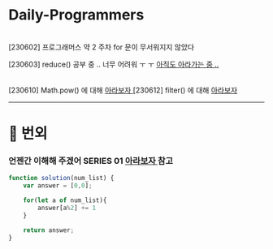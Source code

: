 # Daily-Programmers
<br />
[230602] 프로그래머스 약 2 주차 for 문이 무서워지지 않았다

<br />

[230603] reduce() 공부 중 .. 너무 어려워 ㅜ ㅜ <a href='https://velog.io/@minngaeng/%EC%BD%94%ED%85%8C'>아직도 아라가는 중 ..</a>

<br /> 
[230610] Math.pow() 에 대해 <a href='https://velog.io/@minngaeng/%EC%BD%94%ED%85%8C'> 아라보자 </a>
[230612] filter() 에 대해 <a href='https://velog.io/@minngaeng/230612-%EC%BD%94%EB%B0%95%EA%B1%B8'> 아라보자 </a>
<hr>






# 🫵 번외
### 언젠간 이해해 주겠어 SERIES 01 <a href='https://velog.io/@minngaeng/230612-%EC%BD%94%EB%B0%95%EA%B1%B8'> 아라보자 </a> 참고
```javascript
function solution(num_list) {
    var answer = [0,0];

    for(let a of num_list){
        answer[a%2] += 1
    }

    return answer;
}
``` 
